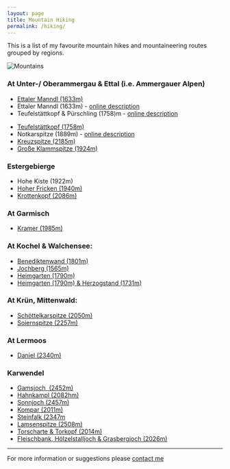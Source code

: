 ```yaml
---
layout: page
title: Mountain Hiking
permalink: /hiking/
---
```


This is a list of my favourite mountain hikes and mountaineering routes grouped by regions.

![Mountains](/assets/img/hiking/wank-1.jpeg)


### At Unter-/ Oberammergau & Ettal (i.e. Ammergauer Alpen)

- [Ettaler Manndl (1633m)](/jekyll/update/2020/06/28/Ettaler-Manndl.html)
- Ettaler Manndl (1633m) - [online description](https://www.bergtour-online.de/bergtouren/klettersteige/ettaler-manndl/)
- Teufelstättkopf & Pürschling  (1758)m - [online description](https://www.bergtour-online.de/bergtouren/bergwanderungen/mittel/teufelstaettkopf/)
 <!-- OR like a link to my Notes:-->
- [Teufelstättkopf (1758m)](/jekyll/update/2020/06/23/Teufelstaettkopf.html)
- Notkarspitze (1889m) -  [online description](https://www.bergtour-online.de/bergtouren/bergwanderungen/schwer/notkarspitze-wanderung-ettal/)
- [Kreuzspitze (2185m)](https://www.bergtour-online.de/bergtouren/bergwanderungen/schwer/kreuzspitze/)
- [Große Klammspitze (1924m)](https://www.bergtour-online.de/bergtouren/bergwanderungen/mittel/grosse-klammspitze/)



### Estergebierge

- Hohe Kiste (1922m)
- [Hoher Fricken (1940m)](HikingBlog/_posts/2020-07-01-Hoher-Fricken.markdown)
- [Krottenkopf (2086m)](https://www.bergtour-online.de/bergtouren/bergwanderungen/schwer/krottenkopf/)



### At Garmisch

- [Kramer (1985m)](https://www.bergtour-online.de/bergtouren/bergwanderungen/schwer/kramerspitze/)



### At Kochel & Walchensee:

- [Benediktenwand (1801m)](https://www.bergtour-online.de/bergtouren/bergwanderungen/schwer/wanderung-benediktenwand-jachenau/)
- [Jochberg (1565m)](https://www.bergtour-online.de/bergtouren/bergwanderungen/leicht/wanderung-jochberg-walchensee/)
- [Heimgarten (1790m)](https://www.bergtour-online.de/bergtouren/bergwanderungen/schwer/heimgarten-und-herzogstand/)
- [Heimgarten (1790m) & Herzogstand  (1731m)](https://www.bergtour-online.de/bergtouren/bergwanderungen/schwer/heimgarten-und-herzogstand/)



### At Krün, Mittenwald:

- [Schöttelkarspitze (2050m)](https://www.bergtour-online.de/bergtouren/bergwanderungen/schwer/schoettelkarspitze/)
- [Soiernspitze (2257m)](https://www.bergtour-online.de/bergtouren/bergwanderungen/schwer/soiernspitze/)



### At Lermoos

- [Daniel (2340m)](https://www.bergtour-online.de/bergtouren/bergwanderungen/mittel/daniel/)



### Karwendel

- [Gamsjoch  (2452m)](https://www.bergtour-online.de/bergtouren/bergwanderungen/schwer/wanderung-gamsjoch/)
- [Hahnkampl (2082hm)](https://www.bergtour-online.de/bergtouren/bergwanderungen/mittel/hahnkampl/)
- [Sonnjoch (2457m)](https://www.bergtour-online.de/bergtouren/bergwanderungen/mittel/sonnjoch/)
- [Kompar (2011m)](https://www.bergtour-online.de/bergtouren/bergwanderungen/mittel/kompar/)
- [Steinfalk (2347m](https://www.bergtour-online.de/bergtouren/bergwanderungen/schwer/steinfalk/)
- [Lamsenspitze (2508m)](https://www.bergtour-online.de/bergtouren/bergwanderungen/schwer/lamsenspitze/)
- [Torscharte & Torkopf (2014m)](https://www.bergtour-online.de/bergtouren/bergwanderungen/mittel/torkopf-karwendel/)
- [Fleischbank, Hölzelstalljoch & Grasbergjoch (2026m)](https://www.bergtour-online.de/bergtouren/bergwanderungen/schwer/wanderung-fleischbank-hoelzelstalljoch-grasbergjoch-im-karwendel/)



---
For more information or suggestions please [contact me](/contact/)    <!-- does this link work-->
